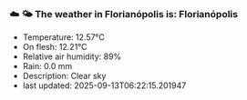 ### ☁️ 🌤️  The weather in Florianópolis is: Florianópolis

- Temperature: 12.57°C
- On flesh: 12.21°C
- Relative air humidity: 89%
- Rain: 0.0 mm
- Description: Clear sky
- last updated: 2025-09-13T06:22:15.201947
